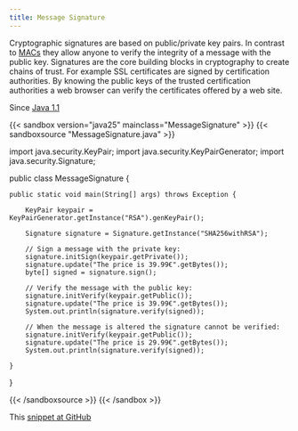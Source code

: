 ```yaml
---
title: Message Signature
---
```


Cryptographic signatures are based on public/private key pairs. In contrast
to [MACs](../messageauthenticationcode/) they allow anyone to verify the
integrity of a message with the public key. Signatures are the core building
blocks in cryptography to create chains of trust. For example SSL
certificates are signed by certification authorities. By knowing the public
keys of the trusted certification authorities a web browser can verify the
certificates offered by a web site.

Since [Java 1.1](/jdk/1.1/)

{{< sandbox version="java25" mainclass="MessageSignature" >}}
{{< sandboxsource "MessageSignature.java" >}}

import java.security.KeyPair;
import java.security.KeyPairGenerator;
import java.security.Signature;

public class MessageSignature {

	public static void main(String[] args) throws Exception {

		KeyPair keypair = KeyPairGenerator.getInstance("RSA").genKeyPair();

		Signature signature = Signature.getInstance("SHA256withRSA");

		// Sign a message with the private key:
		signature.initSign(keypair.getPrivate());
		signature.update("The price is 39.99€".getBytes());
		byte[] signed = signature.sign();

		// Verify the message with the public key:
		signature.initVerify(keypair.getPublic());
		signature.update("The price is 39.99€".getBytes());
		System.out.println(signature.verify(signed));

		// When the message is altered the signature cannot be verified:
		signature.initVerify(keypair.getPublic());
		signature.update("The price is 29.99€".getBytes());
		System.out.println(signature.verify(signed));

	}

}

{{< /sandboxsource >}}
{{< /sandbox >}}

This [snippet at GitHub](https://github.com/marchof/io.javaalmanac.snippets/tree/master/src/main/java/io/javaalmanac/snippets/security/MessageSignature.java)
